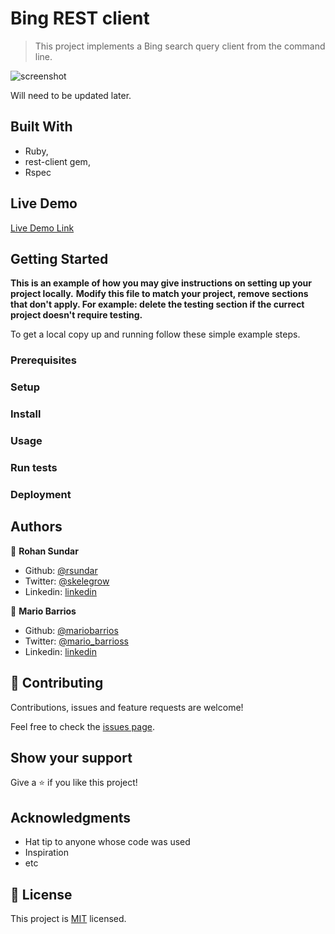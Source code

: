 # Bing REST client

> This project implements a Bing search query client from the command line.

![screenshot](./app_screenshot.png)

Will need to be updated later.

## Built With

- Ruby,
- rest-client gem,
- Rspec

## Live Demo

[Live Demo Link](https://livedemo.com)


## Getting Started

**This is an example of how you may give instructions on setting up your project locally.**
**Modify this file to match your project, remove sections that don't apply. For example: delete the testing section if the currect project doesn't require testing.**


To get a local copy up and running follow these simple example steps.

### Prerequisites

### Setup

### Install

### Usage

### Run tests

### Deployment



## Authors

👤 **Rohan Sundar**

- Github: [@rsundar](https://github.com/githubhandle)
- Twitter: [@skelegrow](https://twitter.com/skelegrow)
- Linkedin: [linkedin](https://linkedin.com/linkedinhandle)

👤 **Mario Barrios**

- Github: [@mariobarrios](https://github.com/mariobarrios)
- Twitter: [@mario_barrioss](https://twitter.com/mario_barrioss)
- Linkedin: [linkedin](https://linkedin.com/linkedinhandle)

## 🤝 Contributing

Contributions, issues and feature requests are welcome!

Feel free to check the [issues page](issues/).

## Show your support

Give a ⭐️ if you like this project!

## Acknowledgments

- Hat tip to anyone whose code was used
- Inspiration
- etc

## 📝 License

This project is [MIT](lic.url) licensed.
